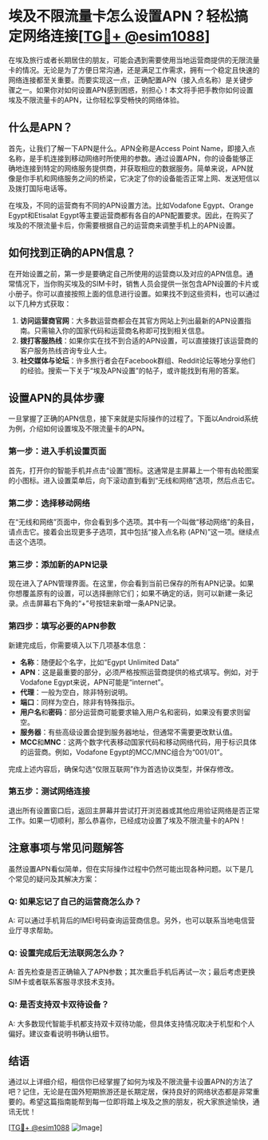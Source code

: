 # 埃及不限流量卡怎么设置APN？轻松搞定网络连接[[TG💪+ @esim1088](https://t.me/s/esim1088)]

在埃及旅行或者长期居住的朋友，可能会遇到需要使用当地运营商提供的无限流量卡的情况。无论是为了方便日常沟通，还是满足工作需求，拥有一个稳定且快速的网络连接都至关重要。而要实现这一点，正确配置APN（接入点名称）是关键步骤之一。如果你对如何设置APN感到困惑，别担心！本文将手把手教你如何设置埃及不限流量卡的APN，让你轻松享受畅快的网络体验。

## 什么是APN？

首先，让我们了解一下APN是什么。APN全称是Access Point Name，即接入点名称，是手机连接到移动网络时所使用的参数。通过设置APN，你的设备能够正确地连接到特定的网络服务提供商，并获取相应的数据服务。简单来说，APN就像是你手机和网络服务之间的桥梁，它决定了你的设备能否正常上网、发送短信以及拨打国际电话等。

在埃及，不同的运营商有不同的APN设置方法。比如Vodafone Egypt、Orange Egypt和Etisalat Egypt等主要运营商都有各自的APN配置要求。因此，在购买了埃及的不限流量卡后，你需要根据自己的运营商来调整手机上的APN设置。

## 如何找到正确的APN信息？

在开始设置之前，第一步是要确定自己所使用的运营商以及对应的APN信息。通常情况下，当你购买埃及的SIM卡时，销售人员会提供一张包含APN设置的卡片或小册子。你可以直接按照上面的信息进行设置。如果找不到这些资料，也可以通过以下几种方式获取：

1. **访问运营商官网**：大多数运营商都会在其官方网站上列出最新的APN设置指南。只需输入你的国家代码和运营商名称即可找到相关信息。
2. **拨打客服热线**：如果你实在找不到合适的APN设置，可以直接拨打该运营商的客户服务热线咨询专业人士。
3. **社交媒体与论坛**：许多旅行者会在Facebook群组、Reddit论坛等地分享他们的经验。搜索一下关于“埃及APN设置”的帖子，或许能找到有用的答案。

## 设置APN的具体步骤

一旦掌握了正确的APN信息，接下来就是实际操作的过程了。下面以Android系统为例，介绍如何设置埃及不限流量卡的APN。

### 第一步：进入手机设置页面

首先，打开你的智能手机并点击“设置”图标。这通常是主屏幕上一个带有齿轮图案的小图标。进入设置菜单后，向下滚动直到看到“无线和网络”选项，然后点击它。

### 第二步：选择移动网络

在“无线和网络”页面中，你会看到多个选项。其中有一个叫做“移动网络”的条目，请点击它。接着会出现更多子选项，其中包括“接入点名称 (APN)”这一项。继续点击这个选项。

### 第三步：添加新的APN记录

现在进入了APN管理界面。在这里，你会看到当前已保存的所有APN记录。如果你想覆盖原有的设置，可以选择删除它们；如果不确定的话，则可以新建一条记录。点击屏幕右下角的“+”号按钮来新增一条APN记录。

### 第四步：填写必要的APN参数

新建完成后，你需要填入以下几项基本信息：
- **名称**：随便起个名字，比如“Egypt Unlimited Data”
- **APN**：这是最重要的部分，必须严格按照运营商提供的格式填写。例如，对于Vodafone Egypt来说，APN可能是“internet”。
- **代理**：一般为空白，除非特别说明。
- **端口**：同样为空白，除非有特殊指示。
- **用户名**和**密码**：部分运营商可能要求输入用户名和密码，如果没有要求则留空。
- **服务器**：有些高级设置会提到服务器地址，但通常不需要更改默认值。
- **MCC**和**MNC**：这两个数字代表移动国家代码和移动网络代码，用于标识具体的运营商。例如，Vodafone Egypt的MCC/MNC组合为“001/01”。

完成上述内容后，确保勾选“仅限互联网”作为首选协议类型，并保存修改。

### 第五步：测试网络连接

退出所有设置窗口后，返回主屏幕并尝试打开浏览器或其他应用验证网络是否正常工作。如果一切顺利，那么恭喜你，已经成功设置了埃及不限流量卡的APN！

## 注意事项与常见问题解答

虽然设置APN看似简单，但在实际操作过程中仍然可能出现各种问题。以下是几个常见的疑问及其解决方案：

### Q: 如果忘记了自己的运营商怎么办？
A: 可以通过手机背后的IMEI号码查询运营商信息。另外，也可以联系当地电信营业厅寻求帮助。

### Q: 设置完成后无法联网怎么办？
A: 首先检查是否正确输入了APN参数；其次重启手机后再试一次；最后考虑更换SIM卡或者联系客服寻求技术支持。

### Q: 是否支持双卡双待设备？
A: 大多数现代智能手机都支持双卡双待功能，但具体支持情况取决于机型和个人偏好。建议查看说明书确认细节。

## 结语

通过以上详细介绍，相信你已经掌握了如何为埃及不限流量卡设置APN的方法了吧？记住，无论是在国外短期旅游还是长期定居，保持良好的网络状态都是非常重要的。希望这篇指南能帮到每一位即将踏上埃及之旅的朋友，祝大家旅途愉快，通讯无忧！

[[TG💪+ @esim1088](https://t.me/s/esim1088) ![Image](https://i.postimg.cc/4NQfJmqS/Snipaste-2025-05-13-00-14-12.png)]